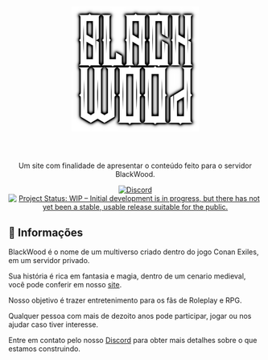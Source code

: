 <h1 align="center">
    <br>
    <img src="images/LOGO.png" alt="BlackWood" width="50%">
    <br><br>
</h1>

<p align="center">Um site com finalidade de apresentar o conteúdo feito para o servidor BlackWood.</p>

<p align="center">
    <a href="https://discord.gg/qBxBfY2hma">
    <img src="https://img.shields.io/discord/829042103295410197?color=%237289DA&label=BlackWood&logo=discord&logoColor=white" alt="Discord"></a>
    <a href="https://www.repostatus.org/#wip">
    <img src="https://www.repostatus.org/badges/latest/wip.svg" alt="Project Status: WIP – Initial development is in progress, but there has not yet been a stable, usable release suitable for the public." /></a>  
</p>

## :dizzy: **Informações**

BlackWood é o nome de um multiverso criado dentro do jogo Conan Exiles, em um servidor privado.

Sua história é rica em fantasia e magia, dentro de um cenario medieval, você pode conferir em nosso [site](https://blackwoodroleplay.github.io/net).

Nosso objetivo é trazer entretenimento para os fãs de Roleplay e RPG.

Qualquer pessoa com mais de dezoito anos pode participar, jogar ou nos ajudar caso tiver interesse.

Entre em contato pelo nosso [Discord](https://discord.gg/qBxBfY2hma) para obter mais detalhes sobre o que estamos construindo.